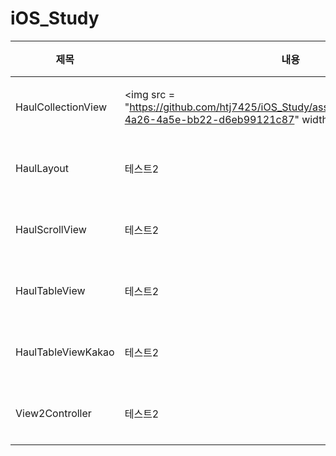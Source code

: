 # iOS_Study


|제목|내용|설명|
|------|---|---|
|HaulCollectionView|<img src = "https://github.com/htj7425/iOS_Study/assets/43903354/893f34a9-4a26-4a5e-bb22-d6eb99121c87" width="30%" height="30%"|테스트3|
|HaulLayout|테스트2|테스트3|
|HaulScrollView|테스트2|테스트3|
|HaulTableView|테스트2|테스트3|
|HaulTableViewKakao|테스트2|테스트3|
|View2Controller|테스트2|테스트3|
